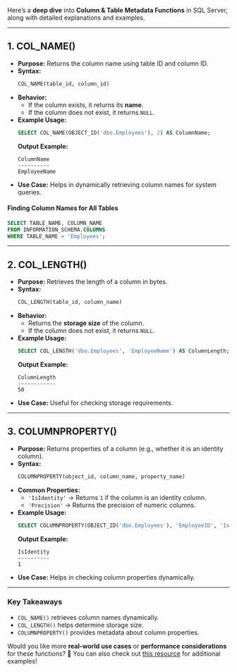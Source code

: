 Here’s a **deep dive** into **Column & Table Metadata Functions** in SQL Server, along with detailed explanations and examples.

---

## **1. COL_NAME()**
- **Purpose:** Returns the column name using table ID and column ID.
- **Syntax:**
  ```sql
  COL_NAME(table_id, column_id)
  ```
- **Behavior:**
  - If the column exists, it returns its **name**.
  - If the column does not exist, it returns `NULL`.
- **Example Usage:**
  ```sql
  SELECT COL_NAME(OBJECT_ID('dbo.Employees'), 2) AS ColumnName;
  ```
  **Output Example:**  
  ```
  ColumnName
  ----------
  EmployeeName
  ```
- **Use Case:** Helps in dynamically retrieving column names for system queries.

#### **Finding Column Names for All Tables**
```sql
SELECT TABLE_NAME, COLUMN_NAME
FROM INFORMATION_SCHEMA.COLUMNS
WHERE TABLE_NAME = 'Employees';
```

---

## **2. COL_LENGTH()**
- **Purpose:** Retrieves the length of a column in bytes.
- **Syntax:**
  ```sql
  COL_LENGTH(table_id, column_name)
  ```
- **Behavior:**
  - Returns the **storage size** of the column.
  - If the column does not exist, it returns `NULL`.
- **Example Usage:**
  ```sql
  SELECT COL_LENGTH('dbo.Employees', 'EmployeeName') AS ColumnLength;
  ```
  **Output Example:**  
  ```
  ColumnLength
  ------------
  50
  ```
- **Use Case:** Useful for checking storage requirements.

---

## **3. COLUMNPROPERTY()**
- **Purpose:** Returns properties of a column (e.g., whether it is an identity column).
- **Syntax:**
  ```sql
  COLUMNPROPERTY(object_id, column_name, property_name)
  ```
- **Common Properties:**
  - `'IsIdentity'` → Returns `1` if the column is an identity column.
  - `'Precision'` → Returns the precision of numeric columns.
- **Example Usage:**
  ```sql
  SELECT COLUMNPROPERTY(OBJECT_ID('dbo.Employees'), 'EmployeeID', 'IsIdentity') AS IsIdentity;
  ```
  **Output Example:**  
  ```
  IsIdentity
  ----------
  1
  ```
- **Use Case:** Helps in checking column properties dynamically.

---

### **Key Takeaways**
- `COL_NAME()` retrieves column names dynamically.
- `COL_LENGTH()` helps determine storage size.
- `COLUMNPROPERTY()` provides metadata about column properties.

Would you like more **real-world use cases** or **performance considerations** for these functions? 🚀 You can also check out [this resource](https://www.sqlshack.com/a-complete-guide-to-t-sql-metadata-functions-in-sql-server/) for additional examples!
